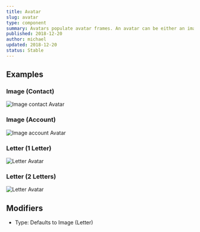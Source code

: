 ```yaml
---
title: Avatar
slug: avatar
type: component
summary: Avatars populate avatar frames. An avatar can be either an image (i.e. Account logo or Contacts photo), or letters (the fallback for a missing accounts or contacts image). One letter is used if only account domain or email address is available. Two letters are used for first and last name for contacts, and two first words of an account. If an account in only one word, one letter would show. For example, "Sigstr" would show an S, if no image is available. Transversely, "Sigstr Inc." would show SI. Image avatars are unstyled 1:1 images, while Letter avatars have basic text and background styling. To add border radius, indicators, or increase the size of an avatar, use the Avatar Frame component. Letter sizing has three forms - Small, Regular, and Large. These styles are informed by the modifier set on the Avatar Frame, but defaults to Regular.
published: 2018-12-20
author: michael
updated: 2018-12-20
status: Stable
---
```


##  Examples

### Image (Contact)
![Image contact Avatar](/static/images/avatar-image-contact.png)

### Image (Account)
![Image account Avatar](/static/images/avatar-image-account.png)

### Letter (1 Letter)
![Letter Avatar](/static/images/avatar-letter.png)

### Letter (2 Letters)
![Letter Avatar](/static/images/avatar-letter-two.png)

## Modifiers
* Type: Defaults to Image (Letter)